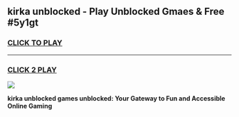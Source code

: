 
## kirka unblocked - Play Unblocked Gmaes & Free #5y1gt
<h3>
<a href="https://news.freeplayer.one?title=kirka_unblocked&ref=26F">CLICK TO PLAY</a></h3>
<hr>

<h3>
<a href="https://news.freeplayer.one?title=kirka_unblocked&ref=26F">CLICK 2 PLAY</a>
  
</h3>

<a href="https://news.freeplayer.one?title=kirka_unblocked&ref=26F/"><img src="https://clearcache.store/games.png"></a>


**kirka unblocked games unblocked: Your Gateway to Fun and Accessible Online Gaming**
